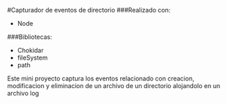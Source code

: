 #Capturador de eventos de directorio
###Realizado con: 
- Node

###Bibliotecas:
- Chokidar
- fileSystem
- path

Este mini proyecto captura los eventos relacionado con creacion, modificacion y eliminacion de un archivo de un directorio alojandolo en un archivo log
